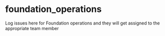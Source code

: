 foundation_operations
=====================

Log issues here for Foundation operations and they will get assigned to the appropriate team member
